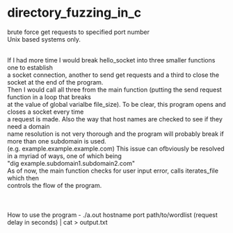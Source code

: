 # directory_fuzzing_in_c
brute force get requests to specified port number<br>Unix based systems only.
<br>

<br>
If I had more time I would break hello_socket into three smaller functions one to establish<br>
a socket connection, another to send get requests and a third to close the socket at the end of the program.<br>
Then I would call all three from the main function (putting the send request function in a loop that breaks<br>
at the value of global varialbe file_size).  To be clear, this program opens and closes a socket every time <br>
a request is made.  Also the way that host names are checked to see if they need a domain<br>
name resolution is not very thorough and the program will probably break if more than one subdomain is used. <br>
(e.g. example.example.example.com)  This issue can ofbviously be resolved in a myriad of ways, one of which being<br>
"dig example.subdomain1.subdomain2.com"<br>
As of now, the main function checks for user input error, calls iterates_file which then <br>
controls the flow of the program.  <br>
<br>
<br>
<br>
How to use the program
 - ./a.out hostname port path/to/wordlist (request delay in seconds) | cat > output.txt<br><br>
